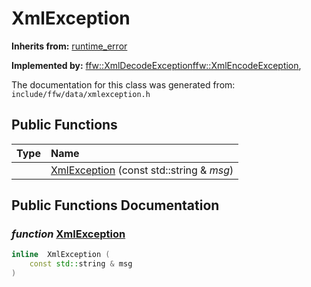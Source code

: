 XmlException
===================================


**Inherits from:** [runtime_error]()

**Implemented by:** [ffw::XmlDecodeException](ffw_XmlDecodeException.html)[ffw::XmlEncodeException](ffw_XmlEncodeException.html), 

The documentation for this class was generated from: `include/ffw/data/xmlexception.h`



## Public Functions

| Type | Name |
| -------: | :------- |
|   | [XmlException](#f4bc3d82) (const std::string & _msg_)  |


## Public Functions Documentation

### _function_ <a id="f4bc3d82" href="#f4bc3d82">XmlException</a>

```cpp
inline  XmlException (
    const std::string & msg
) 
```





